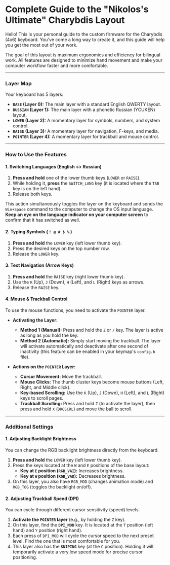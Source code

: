 # Complete Guide to the "Nikolos's Ultimate" Charybdis Layout

Hello! This is your personal guide to the custom firmware for the Charybdis (4x6) keyboard. You've come a long way to create it, and this guide will help you get the most out of your work.

The goal of this layout is maximum ergonomics and efficiency for bilingual work. All features are designed to minimize hand movement and make your computer workflow faster and more comfortable.

---

### Layer Map

Your keyboard has 5 layers:

* **`BASE` (Layer 0):** The main layer with a standard English QWERTY layout.
* **`RUSSIAN` (Layer 1):** The main layer with a phonetic Russian (YCUKEN) layout.
* **`LOWER` (Layer 2):** A momentary layer for symbols, numbers, and system control.
* **`RAISE` (Layer 3):** A momentary layer for navigation, F-keys, and media.
* **`POINTER` (Layer 4):** A momentary layer for trackball and mouse control.

---

### How to Use the Features

#### **1. Switching Languages (English <-> Russian)**

1.  **Press and hold** one of the lower thumb keys (`LOWER` or `RAISE`).
2.  While holding it, **press** the `SWITCH_LANG` key (it is located where the `TAB` key is on the left hand).
3.  Release both keys.

This action simultaneously toggles the layer on the keyboard and sends the `Win+Space` command to the computer to change the OS input language. **Keep an eye on the language indicator on your computer screen** to confirm that it has switched as well.

#### **2. Typing Symbols ( `! @ # $ %` )**

1.  **Press and hold** the `LOWER` key (left lower thumb key).
2.  Press the desired keys on the top number row.
3.  Release the `LOWER` key.

#### **3. Text Navigation (Arrow Keys)**

1.  **Press and hold** the `RAISE` key (right lower thumb key).
2.  Use the `K` (Up), `J` (Down), `H` (Left), and `L` (Right) keys as arrows.
3.  Release the `RAISE` key.

#### **4. Mouse & Trackball Control**

To use the mouse functions, you need to activate the `POINTER` layer.

* **Activating the Layer:**
    * **Method 1 (Manual):** Press and hold the `Z` or `/` key. The layer is active as long as you hold the key.
    * **Method 2 (Automatic):** Simply start moving the trackball. The layer will activate automatically and deactivate after one second of inactivity (this feature can be enabled in your keymap's `config.h` file).

* **Actions on the `POINTER` Layer:**
    * **Cursor Movement:** Move the trackball.
    * **Mouse Clicks:** The thumb cluster keys become mouse buttons (Left, Right, and Middle click).
    * **Key-based Scrolling:** Use the `K` (Up), `J` (Down), `H` (Left), and `L` (Right) keys to scroll pages.
    * **Trackball Scrolling:** Press and hold `Z` (to activate the layer), then press and hold `X` (`DRGSCRL`) and move the ball to scroll.

---

### Additional Settings

#### **1. Adjusting Backlight Brightness**

You can change the RGB backlight brightness directly from the keyboard.

1.  **Press and hold** the `LOWER` key (left lower thumb key).
2.  Press the keys located at the `W` and `E` positions of the base layout:
    * **Key at `E` position (`RGB_VAI`):** Increases brightness.
    * **Key at `W` position (`RGB_VAD`):** Decreases brightness.
3.  On this layer, you also have `RGB_MOD` (changes animation mode) and `RGB_TOG` (toggles the backlight on/off).

#### **2. Adjusting Trackball Speed (DPI)**

You can cycle through different cursor sensitivity (speed) levels.

1.  **Activate the `POINTER` layer** (e.g., by holding the `Z` key).
2.  On this layer, find the **`DPI_MOD`** key. It is located at the `T` position (left hand) and `Y` position (right hand).
3.  Each press of `DPI_MOD` will cycle the cursor speed to the next preset level. Find the one that is most comfortable for you.
4.  This layer also has the **`SNIPING`** key (at the `C` position). Holding it will temporarily activate a very low speed mode for precise cursor positioning.